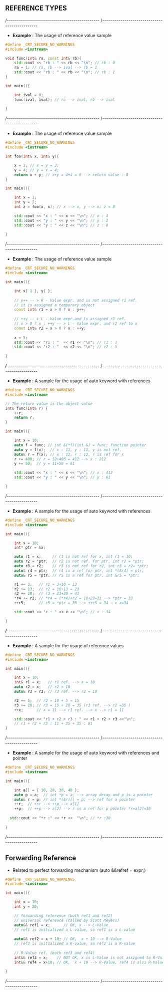 
## REFERENCE TYPES

/----------------------------------------------
/----------------------------------------------

- **Example** : The usage of reference value sample 

```cpp
#define _CRT_SECURE_NO_WARNINGS
#include <iostream>

void func(int& ra, const int& rb){
	std::cout << "rb : " << rb << "\n"; // rb : 0
	ra = 1; // ra, rb --> ival --> rb = 1
	std::cout << "rb : " << rb << "\n"; // rb : 1
}

int main(){

	int ival = 0;
	func(ival, ival); // ra --> ival, rb --> ival
  
}
```

/----------------------------------------------
/----------------------------------------------

- **Example** : The usage of reference value sample 

```cpp
#define _CRT_SECURE_NO_WARNINGS
#include <iostream>

int foo(int& x, int& y){

	x = 3; // x = y = 3;
	y = 4; // y = x = 4;
	return x + y; // x+y = 4+4 = 8 --> return value : 8
}

int main(){

	int x = 1; 
	int y = 2; 
	int z = foo(x, x); // x --> x, y --> x; z = 8

	std::cout << "x : " << x << "\n"; // x : 4
	std::cout << "y : " << y << "\n"; // y : 2
	std::cout << "y : " << z << "\n"; // z : 8 
  
}
```

/----------------------------------------------
/----------------------------------------------

- **Example** : The usage of reference value sample

```cpp
#define _CRT_SECURE_NO_WARNINGS
#include <iostream>

int main(){

	int x{ 1 }, y{ };
	
	// y++ -- > R - Value expr. and is not assigned r1 ref.
	// it is assigned a temporary object
	const int& r1 = x > 0 ? x : y++; 
	
	// ++y -- > L - Value expr.and is assigned r2 ref.
	// x > 0 ? x : ++y -- > L - Value expr. and r2 ref to x 
	const int& r2 = x > 0 ? x : ++y;
	
	x = 5;
	std::cout << "r1 : "  << r1 << "\n"; // r1 : 1
	std::cout << "r2 : "  << r2 << "\n"; // r2 : 5 
  
}
```

/----------------------------------------------
/----------------------------------------------

- **Example** : A sample for the usage of auto keyword with references 

```cpp
#define _CRT_SECURE_NO_WARNINGS
#include <iostream>

// The return value is the object value  
int& func(int& r) {
	++r;
	return r;
}

int main(){

	int x = 10;
	auto f = func; // int &(*f)(int &) = func; function pointer
	auto y = f(x);  // x : 11, y : 11, y is not ref.
	auto& r = f(x); // x : 12, r : 12, r is ref for x
	r += 400; // r = 12+400 = 412 --> x : 212
	y += 50;  // y = 11+50 = 61 

	std::cout << "x : " << x << "\n"; // x : 412
	std::cout << "y : " << y << "\n"; // y : 61

}
```

/----------------------------------------------
/----------------------------------------------

- **Example** : A sample for the usage of auto keyword with references 

```cpp
#define _CRT_SECURE_NO_WARNINGS
#include <iostream>

int main(){

	int x = 10;
	int* ptr = &x;

	auto r1 = x;     // r1 is not ref for x, int r1 = 10;
	auto r2 = *ptr;  // r2 is not ref. for ptr, int r2 = *ptr; 
	auto r3 = r2;    // r3 is not ref for r2, int r3 = r2= *ptr; 
	auto& r4 = ptr;  // r4 is a ref for ptr, int *(&r4) = ptr;
	auto& r5 = *ptr; // r5 is a ref for ptr, int &r5 = *ptr; 

	r1 += 3;   // r1 = 3+10 = 13
	r2 += 13;  // r2 = 10+13 = 23
	r3 += 20;  // r3 = 23+20 = 43
	*r4 += r2; // *r4 = (*r4)+r2 = 10+23=33 --> *ptr = 33
	++r5;      // r5 = *ptr = 33 --> ++r5 = 34 --> x=34

	std::cout << "x : " << x << "\n"; // x : 34

}
```

/----------------------------------------------
/----------------------------------------------

- **Example** : A sample for the usage of reference values 

```cpp
#define _CRT_SECURE_NO_WARNINGS
#include <iostream>

int main(){

	int x = 10;
	int& r1 = x;   // r1 ref. --> x = 10 
	auto r2 = x;   // r2 = 10
	auto& r3 = r2; // r3 ref. --> r2 = 10

	r2 += 5;  // r2 = 10 + 5 = 15 
	r3 += 20; // r3 = 15 + 20 = 35 (r3 ref. --> r2 =35 )
	++x;      // x = 11 --> r1 ref. --> x --> r1 = 11

	std::cout << "r1 + r2 + r3 : " << r1 + r2 + r3 <<"\n"; 
	// r1 + r2 + r3 : 11 + 35 + 35 : 81
}
```

/----------------------------------------------
/----------------------------------------------

- **Example** : A sample for the usage of auto keyword with references and pointer

```cpp
#define _CRT_SECURE_NO_WARNINGS
#include <iostream>

int main(){

	int a[] = { 10, 20, 30, 40 };
	auto p = a;  // int *p = a; --> array decay and p is a pointer
	auto& r = p; // int *(&r)[] = p; --> ref for a pointer
	++r;  // ++r --> ++p --> a[1]
	++p;  // ++p --> a[2] --> r is a ref for p pointer *r=a[2]=30
	
  std::cout << "*r :" << *r <<  "\n"; // *r :30
  
}
```

/----------------------------------------------
/----------------------------------------------

## Forwarding Reference 

- Related to perfect forwarding mechanism (auto &&refref = expr;)

```cpp
#define _CRT_SECURE_NO_WARNINGS
#include <iostream>

int main(){

	int x = 10;
	int y = 20;

	// forwarding reference (both ref1 and ref2)
	// universal reference (called by Scott Meyers)
	auto&& ref1 = x;      // OK, x --> L-Value 
	// ref1 is initialized a L-value, so ref1 is a L-value
	
	auto&& ref2 = x + 10; // OK,  x + 10 --> R-Value
	// ref2 is initialized a R-value, so ref2 is a R-value
    
	// R-Value ref. (both ref3 and ref4)
	int&& ref3 = x;    // NOT OK, x is L-Value is not assigned to R-Value ref. syntax error 
	int&& ref4 = x+10; // OK,  x + 10 --> R-Value, ref4 is alsı R-Value ref. here 
  
}
```

/----------------------------------------------
/----------------------------------------------

